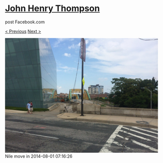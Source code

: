 # [John Henry Thompson](../README.md)
post Facebook.com

[< Previous](2014-08-01-8.md) [Next >](2014-08-01-10.md)

[![](../media/2014-08-01/Nile-move-in-8.jpg)](../README.md)
Nile move in
2014-08-01 07:16:26